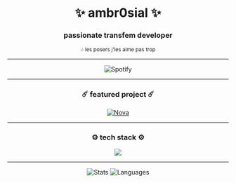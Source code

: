 <h1 align="center">✨ ambr0sial ✨</h1>
<h3 align="center">passionate transfem developer</h3>

<p align="center"><sub>🎶 les posers j'les aime pas trop</sub></p>

---

<p align="center">
  <img src="https://spotify-github-profile.kittinanx.com/api/view?uid=707opg5atjlbur6fll111jxzg&cover_image=false&theme=default&show_offline=false&background_color=121212&interchange=true&bar_color=dc8add&bar_color_cover=false" alt="Spotify">
</p>

---

<h3 align="center">☄️ featured project ☄️</h3>
<p align="center">
  <a href="https://github.com/ambr0sial/nova">
    <img src="https://github-readme-stats.vercel.app/api/pin/?username=ambr0sial&repo=nova&theme=material-palenight&hide_border=true" alt="Nova">
  </a>
</p>

---

<h3 align="center">⚙️ tech stack ⚙️</h3>
<p align="center">
  <img src="https://skillicons.dev/icons?i=html,css,js,tailwind,python,nodejs,alpinejs,c,bash,powershell" />
</p>

---

<p align="center">
  <img src="https://github-readme-stats.vercel.app/api?username=ambr0sial&theme=material-palenight&show_icons=true&custom_title=stats&hide_border=true" alt="Stats">
  <img src="https://github-readme-stats.vercel.app/api/top-langs/?username=ambr0sial&theme=material-palenight&custom_title=languages&hide_border=true&layout=compact&hide=Objective-C%2B%2B,Objective-C,Makefile,CMake" alt="Languages">
</p>
